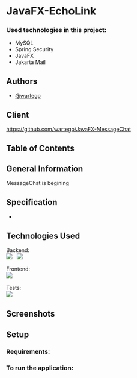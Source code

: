 ﻿# JavaFX-EchoLink

### Used technologies in this project:
- MySQL
- Spring Security
- JavaFX
- Jakarta Mail

## Authors

- [@wartego](https://github.com/wartego)

## Client
https://github.com/wartego/JavaFX-MessageChat

## Table of Contents


## General Information
MessageChat is begining


## Specification

-

## Technologies Used

Backend: <br>
<img src="https://img.shields.io/badge/17-Java-orange?style=for-the-badge"> &nbsp;
<img src="https://img.shields.io/badge/apache_maven-C71A36?style=for-the-badge&logo=apachemaven&logoColor=white"> &nbsp;
</h2>

Frontend:<br>
<img src="https://img.shields.io/badge/-javafx-lightblue?style=for-the-badge"> &nbsp;


Tests:<br>
<img src="https://img.shields.io/badge/Junit5-25A162?style=for-the-badge&logo=junit5&logoColor=white"> &nbsp;




## Screenshots


## Setup


### Requirements:


### To run the application:

